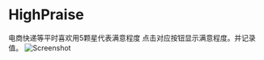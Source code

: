 # HighPraise
电商快递等平时喜欢用5颗星代表满意程度 点击对应按钮显示满意程度。并记录值。
![Screenshot](https://raw.github.com/onevcat/VVDocumenter-Xcode/master/ScreenShot.gif)
